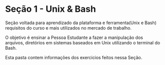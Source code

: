# Seção 1 - Unix & Bash

Seção voltada para aprendizado da plataforma e ferramenta(Unix e Bash) requisitos do curso e mais utilizados no mercado de trabalho.

O objetivo é ensinar a Pessoa Estudante a fazer a manipulação dos arquivos, diretórios em sistemas baseados em Unix utilizando o terminal do Bash.

Esta pasta contem informações dos exercicios feitos nessa Seção.
